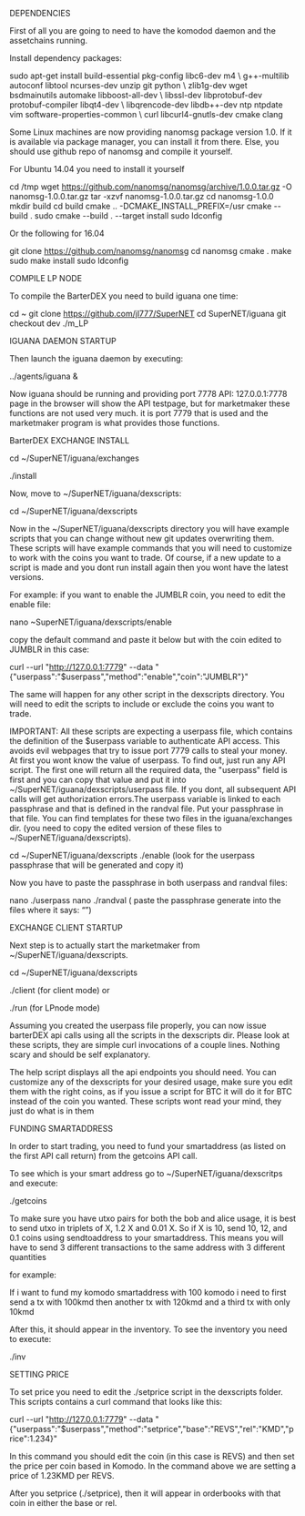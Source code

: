 DEPENDENCIES

First of all you are going to need to have the komodod daemon and the assetchains running.

Install dependency packages:

sudo apt-get install build-essential pkg-config libc6-dev m4 \ g++-multilib autoconf libtool ncurses-dev unzip git python \ zlib1g-dev wget bsdmainutils automake libboost-all-dev \ libssl-dev libprotobuf-dev protobuf-compiler libqt4-dev \ libqrencode-dev libdb++-dev ntp ntpdate vim software-properties-common \ curl libcurl4-gnutls-dev cmake clang


Some Linux machines are now providing nanomsg package version 1.0. If it is available via package manager, you can install it from there. Else, you should use github repo of nanomsg and compile it yourself.

For Ubuntu 14.04 you need to install it yourself

cd /tmp
wget https://github.com/nanomsg/nanomsg/archive/1.0.0.tar.gz -O nanomsg-1.0.0.tar.gz
tar -xzvf nanomsg-1.0.0.tar.gz
cd nanomsg-1.0.0
mkdir build
cd build
cmake .. -DCMAKE_INSTALL_PREFIX=/usr
cmake --build .
sudo cmake --build . --target install
sudo ldconfig

Or the following for 16.04

git clone https://github.com/nanomsg/nanomsg
cd nanomsg
cmake .
make
sudo make install
sudo ldconfig



COMPILE LP NODE

To compile the BarterDEX you need to build iguana one time:

cd ~
git clone https://github.com/jl777/SuperNET
cd SuperNET/iguana
git checkout dev
./m_LP



IGUANA DAEMON STARTUP

Then launch the iguana daemon by executing: 

../agents/iguana &

Now iguana should be running and providing port 7778 API: 127.0.0.1:7778 page in the browser will show the API testpage, but for marketmaker these functions are not used very much. it is port 7779 that is used and the marketmaker program is what provides those functions.


BarterDEX EXCHANGE INSTALL

cd ~/SuperNET/iguana/exchanges 

./install

Now, move to ~/SuperNET/iguana/dexscripts:

cd ~/SuperNET/iguana/dexscripts

Now in the ~/SuperNET/iguana/dexscripts directory you will have example scripts that you can change without new git updates overwriting them. These scripts will have example commands that you will need to customize to work with the coins you want to trade. Of course, if a new update to a script is made and you dont run install again then you wont have the latest versions. 

For example: if you want to enable the JUMBLR coin, you need to edit the enable file:

nano ~SuperNET/iguana/dexscripts/enable

copy the default command and paste it below but with the coin edited to JUMBLR in this case:

curl --url "http://127.0.0.1:7779" --data "{\"userpass\":\"$userpass\",\"method\":\"enable\",\"coin\":\"JUMBLR\"}"

The same will happen for any other script in the dexscripts directory. You will need to edit the scripts to include or exclude the coins you want to trade.

IMPORTANT: All these scripts are expecting a userpass file, which contains the definition of the $userpass variable to authenticate API access. This avoids evil webpages that try to issue port 7779 calls to steal your money. At first you wont know the value of userpass. To find out, just run any API script. The first one will return all the required data, the "userpass" field is first and you can copy that value and put it into ~/SuperNET/iguana/dexscripts/userpass file. If you dont, all subsequent API calls will get authorization errors.The userpass variable is linked to each passphrase and that is defined in the randval file. Put your passphrase in that file. You can find templates for these two files in the iguana/exchanges dir. (you need to copy the edited version of these files to ~/SuperNET/iguana/dexscripts).

cd ~/SuperNET/iguana/dexscripts
./enable 
(look for the userpass passphrase that will be generated and copy it)

Now you have to paste the passphrase in both userpass and randval files:

nano ./userpass 
nano ./randval
( paste the passphrase generate into the files where it says: “<put the userpass value from the first API call here>”)

EXCHANGE CLIENT STARTUP

Next step is to actually start the marketmaker from ~/SuperNET/iguana/dexscripts. 

 cd ~/SuperNET/iguana/dexscripts

 ./client (for client mode) or

 ./run (for LPnode mode)


Assuming you created the userpass file properly, you can now issue barterDEX api calls using all the scripts in the dexscripts dir. Please look at these scripts, they are simple curl invocations of a couple lines. Nothing scary and should be self explanatory.

The help script displays all the api endpoints you should need. You can customize any of the dexscripts for your desired usage, make sure you edit them with the right coins, as if you issue a script for BTC it will do it for BTC instead of the coin you wanted. These scripts wont read your mind, they just do what is in them

FUNDING SMARTADDRESS

In order to start trading, you need to fund your smartaddress (as listed on the first API call return) from the getcoins API call. 



To see which is your smart address go to ~/SuperNET/iguana/dexscritps and execute:

./getcoins

To make sure you have utxo pairs for both the bob and alice usage, it is best to send utxo in triplets of X, 1.2 X and 0.01 X. So if X is 10, send 10, 12, and 0.1 coins using sendtoaddress to your smartaddress. This means you will have to send 3 different transactions to the same address with 3 different quantities

for example: 

If i want to fund my komodo smartaddress with 100 komodo i need to first send a tx with 100kmd then another tx with 120kmd and a third tx with only 10kmd

After this, it should appear in the inventory. To see the inventory you need to execute:

./inv

SETTING PRICE

 To set price you need to edit the ./setprice script in the dexscripts folder. This scripts contains a curl command that looks like this: 

curl --url "http://127.0.0.1:7779" --data "{\"userpass\":\"$userpass\",\"method\":\"setprice\",\"base\":\"REVS\",\"rel\":\"KMD\",\"price\":1.234}"

In this command you should edit the coin (in this case is REVS) and then set the price per coin based in Komodo. In the command above we are setting a price of 1.23KMD per REVS.

After you setprice (./setprice), then it will appear in orderbooks with that coin in either the base or rel.



